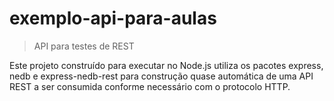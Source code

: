 # exemplo-api-para-aulas

> API para testes de REST

Este projeto construído para executar no Node.js utiliza os pacotes express, nedb e express-nedb-rest para construção quase automática de uma API REST a ser consumida conforme necessário com o protocolo HTTP.
